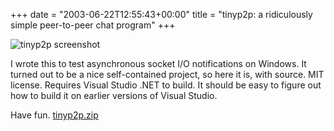 +++
date = "2003-06-22T12:55:43+00:00"
title = "tinyp2p: a ridiculously simple peer-to-peer chat program"
+++

 ![tinyp2p
screenshot](/assets/img/screenshot.jpeg)

I wrote this to test asynchronous socket I/O notifications on Windows. It
turned out to be a nice self-contained project, so here it is, with source.
MIT license. Requires Visual Studio .NET to build. It should be easy to figure
out how to build it on earlier versions of Visual Studio.  
  
Have fun. [tinyp2p.zip](assets/zip/tinyp2p.zip)

  


